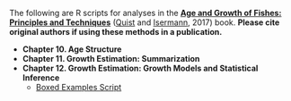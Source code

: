 The following are R scripts for analyses in the **[Age and Growth of Fishes: Principles and Techniques](https://fisheries.org/bookstore/all-titles/professional-and-trade/55078c/)** ([Quist](http://webpages.uidaho.edu/quistlab/index.html) and [Isermann](http://www.coopunits.org/Wisconsin_Fish/People/Dan_Isermann/index.html), 2017) book. **Please cite original authors if using these methods in a publication.**

* **Chapter 10. Age Structure**
* **Chapter 11. Growth Estimation: Summarization**
* **Chapter 12. Growth Estimation: Growth Models and Statistical Inference**
  * [Boxed Examples Script](Chapter12/Chapter_12_Boxes.R)
